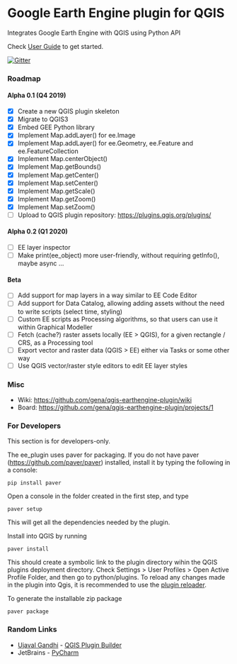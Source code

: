 # Google Earth Engine plugin for QGIS

Integrates Google Earth Engine with QGIS using Python API

Check [User Guide](https://gee-community.github.io/qgis-earthengine-plugin/) to get started.

[![Gitter](https://badges.gitter.im/gee-community/qgis-earthengine-plugin.svg)](https://gitter.im/gee-community/qgis-earthengine-plugin?utm_source=badge&utm_medium=badge&utm_campaign=pr-badge)

### Roadmap

#### Alpha 0.1 (Q4 2019)
- [x] Create a new QGIS plugin skeleton
- [x] Migrate to QGIS3
- [x] Embed GEE Python library
- [x] Implement Map.addLayer() for ee.Image
- [x] Implement Map.addLayer() for ee.Geometry, ee.Feature and ee.FeatureCollection
- [x] Implement Map.centerObject()
- [x] Implement Map.getBounds()
- [x] Implement Map.getCenter()
- [x] Implement Map.setCenter()
- [x] Implement Map.getScale()
- [x] Implement Map.getZoom()
- [x] Implement Map.setZoom()
- [ ] Upload to QGIS plugin repository: https://plugins.qgis.org/plugins/

#### Alpha 0.2 (Q1 2020)
- [ ] EE layer inspector
- [ ] Make print(ee_object) more user-friendly, without requiring getInfo(), maybe async
...

#### Beta
- [ ] Add support for map layers in a way similar to EE Code Editor
- [ ] Add support for Data Catalog, allowing adding assets without the need to write scripts (select time, styling)
- [ ] Custom EE scripts as Processing algorithms, so that users can use it within Graphical Modeller
- [ ] Fetch (cache?) raster assets locally (EE > QGIS), for a given rectangle / CRS, as a Processing tool
- [ ] Export vector and raster data (QGIS > EE) either via Tasks or some other way
- [ ] Use QGIS vector/raster style editors to edit EE layer styles

### Misc

* Wiki: https://github.com/gena/qgis-earthengine-plugin/wiki
* Board: https://github.com/gena/qgis-earthengine-plugin/projects/1

### For Developers

This section is for developers-only. 

The ee_plugin uses paver for packaging. If you do not have paver (https://github.com/paver/paver) installed, install it by typing the following in a console:

```pip install paver```

Open a console in the folder created in the first step, and type

```paver setup```

This will get all the dependencies needed by the plugin.

Install into QGIS by running

```paver install```

This should create a symbolic link to the plugin directory wihin the QGIS plugins deployment directory. Check Settings > User Profiles > Open Active Profile Folder, and then go to python/plugins. To reload any changes made in the plugin into Qgis, it is recommended to use the [plugin reloader](https://plugins.qgis.org/plugins/plugin_reloader/).

To generate the installable zip package

```paver package``` 

### Random Links

* [Ujaval Gandhi](https://twitter.com/spatialthoughts) - [QGIS Plugin Builder](http://g-sherman.github.io/Qgis-Plugin-Builder/)
* JetBrains - [PyCharm](https://www.jetbrains.com/pycharm/)


